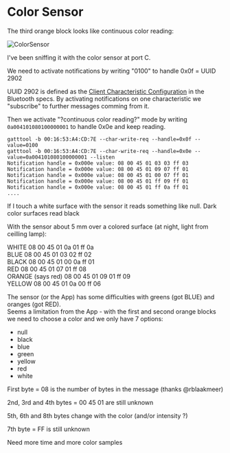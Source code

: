 # Color Sensor

The third orange block looks like continuous color reading:

![ColorSensor](https://github.com/JorgePe/BOOSTreveng/blob/master/LEGO_BOOST_App_blocks/ColorSensor_continuous.png)

I've been sniffing it with the color sensor at port C.


We need to activate notifications by writing "0100" to handle 0x0f = UUID 2902

UUID 2902 is defined as the [Client Characteristic Configuration](https://www.bluetooth.com/specifications/gatt/viewer?attributeXmlFile=org.bluetooth.descriptor.gatt.client_characteristic_configuration.xml) in the
Bluetooth specs. By activating notifications on one characteristic we "subscribe" to further messages comming
from it.

Then we activate "?continuous color reading?" mode by writing `0a004101080100000001` to handle 0x0e and keep reading.

```
gatttool -b 00:16:53:A4:CD:7E --char-write-req --handle=0x0f --value=0100
gatttool -b 00:16:53:A4:CD:7E --char-write-req --handle=0x0e --value=0a004101080100000001 --listen
Notification handle = 0x000e value: 08 00 45 01 03 03 ff 03 
Notification handle = 0x000e value: 08 00 45 01 09 07 ff 01 
Notification handle = 0x000e value: 08 00 45 01 00 07 ff 01 
Notification handle = 0x000e value: 08 00 45 01 ff 09 ff 01 
Notification handle = 0x000e value: 08 00 45 01 ff 0a ff 01 
....
```

If I touch a white surface with the sensor it reads something like null.
Dark color surfaces read black

With the sensor about 5 mm over a colored surface (at night, light from ceilling lamp):

   WHITE              08 00 45 01 0a 01 ff 0a  
   BLUE               08 00 45 01 03 02 ff 02  
   BLACK              08 00 45 01 00 0a ff 01  
   RED                08 00 45 01 07 01 ff 08  
   ORANGE (says red)  08 00 45 01 09 01 ff 09  
   YELLOW             08 00 45 01 0a 00 ff 06  


   The sensor (or the App) has some difficulties with greens (got BLUE) and oranges (got RED).  
   Seems a limitation from the App - with the first and second orange blocks we need to choose a color and we only have 7 options:
   - null
   - black
   - blue
   - green
   - yellow
   - red
   - white

First byte = 08 is the number of bytes in the message (thanks @rblaakmeer)

2nd, 3rd and 4th bytes = 00 45 01 are still unknown

5th, 6th and 8th bytes change with the color (and/or intensity ?)

7th byte = FF is still unknown


Need more time and more color samples
